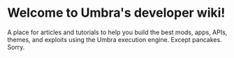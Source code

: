 # Welcome to Umbra's developer wiki!

A place for articles and tutorials to help you build the best mods, apps, APIs, themes, and exploits using the Umbra execution engine. Except pancakes. Sorry.